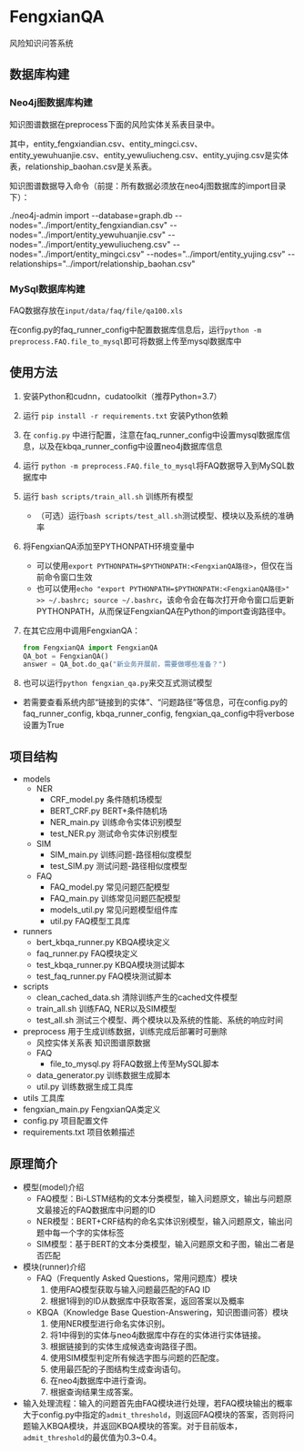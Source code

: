 # FengxianQA

风险知识问答系统

## 数据库构建

### Neo4j图数据库构建

知识图谱数据在preprocess下面的风险实体关系表目录中。

其中，entity_fengxiandian.csv、entity_mingci.csv、entity_yewuhuanjie.csv、entity_yewuliucheng.csv、entity_yujing.csv是实体表，relationship_baohan.csv是关系表。

知识图谱数据导入命令（前提：所有数据必须放在neo4j图数据库的import目录下）：

./neo4j-admin import --database=graph.db --nodes="../import/entity_fengxiandian.csv" --nodes="../import/entity_yewuhuanjie.csv" --nodes="../import/entity_yewuliucheng.csv" --nodes="../import/entity_mingci.csv" --nodes="../import/entity_yujing.csv" --relationships="../import/relationship_baohan.csv"


### MySql数据库构建

FAQ数据存放在`input/data/faq/file/qa100.xls`

在config.py的faq_runner_config中配置数据库信息后，运行`python -m preprocess.FAQ.file_to_mysql`即可将数据上传至mysql数据库中

## 使用方法

1. 安装Python和cudnn，cudatoolkit（推荐Python=3.7）

2. 运行 `pip install -r requirements.txt` 安装Python依赖

3. 在 `config.py` 中进行配置，注意在faq_runner_config中设置mysql数据库信息，以及在kbqa_runner_config中设置neo4j数据库信息

4. 运行 `python -m preprocess.FAQ.file_to_mysql`将FAQ数据导入到MySQL数据库中

5. 运行 `bash scripts/train_all.sh` 训练所有模型

   * （可选）运行`bash scripts/test_all.sh`测试模型、模块以及系统的准确率

6. 将FengxianQA添加至PYTHONPATH环境变量中

   * 可以使用`export PYTHONPATH=$PYTHONPATH:<FengxianQA路径>`，但仅在当前命令窗口生效
   * 也可以使用`echo "export PYTHONPATH=$PYTHONPATH:<FengxianQA路径>" >> ~/.bashrc; source ~/.bashrc`，该命令会在每次打开命令窗口后更新PYTHONPATH，从而保证FengxianQA在Python的import查询路径中。

7. 在其它应用中调用FengxianQA： 

   ```Python
   from FengxianQA import FengxianQA
   QA_bot = FengxianQA()
   answer = QA_bot.do_qa("新业务开展前，需要做哪些准备？")
   ```

8. 也可以运行`python fengxian_qa.py`来交互式测试模型
  * 若需要查看系统内部“链接到的实体”、“问题路径”等信息，可在config.py的faq_runner_config, kbqa_runner_config, fengxian_qa_config中将verbose设置为True

## 项目结构

* models
  * NER
    * CRF_model.py    条件随机场模型
    * BERT_CRF.py     BERT+条件随机场
    * NER_main.py     训练命令实体识别模型
    * test_NER.py     测试命令实体识别模型
  * SIM
    * SIM_main.py     训练问题-路径相似度模型
    * test_SIM.py     测试问题-路径相似度模型
  * FAQ
    * FAQ_model.py    常见问题匹配模型
    * FAQ_main.py     训练常见问题匹配模型
    * models_util.py  常见问题模型组件库
    * util.py         FAQ模型工具库
* runners
  * bert_kbqa_runner.py KBQA模块定义
  * faq_runner.py       FAQ模块定义
  * test_kbqa_runner.py KBQA模块测试脚本
  * test_faq_runner.py  FAQ模块测试脚本
* scripts
  * clean_cached_data.sh 清除训练产生的cached文件模型
  * train_all.sh         训练FAQ, NER以及SIM模型
  * test_all.sh          测试三个模型、两个模块以及系统的性能、系统的响应时间
* preprocess 用于生成训练数据，训练完成后部署时可删除
  * 风控实体关系表        知识图谱原数据
  * FAQ
    * file_to_mysql.py     将FAQ数据上传至MySQL脚本
  * data_generator.py    训练数据生成脚本
  * util.py              训练数据生成工具库
* utils 工具库
* fengxian_main.py  FengxianQA类定义
* config.py 项目配置文件
* requirements.txt 项目依赖描述

## 原理简介

* 模型(model)介绍
  * FAQ模型：Bi-LSTM结构的文本分类模型，输入问题原文，输出与问题原文最接近的FAQ数据库中问题的ID
  * NER模型：BERT+CRF结构的命名实体识别模型，输入问题原文，输出问题中每一个字的实体标签
  * SIM模型：基于BERT的文本分类模型，输入问题原文和子图，输出二者是否匹配
* 模块(runner)介绍
  * FAQ（Frequently Asked Questions，常用问题库）模块
    1. 使用FAQ模型获取与输入问题最匹配的FAQ ID
    2. 根据1得到的ID从数据库中获取答案，返回答案以及概率
  * KBQA（Knowledge Base Question-Answering，知识图谱问答）模块
    1. 使用NER模型进行命名实体识别。
    2. 将1中得到的实体与neo4j数据库中存在的实体进行实体链接。
    3. 根据链接到的实体生成候选查询路径子图。
    4. 使用SIM模型判定所有候选字图与问题的匹配度。
    5. 使用最匹配的子图结构生成查询语句。
    6. 在neo4j数据库中进行查询。
    7. 根据查询结果生成答案。
* 输入处理流程：输入的问题首先由FAQ模块进行处理，若FAQ模块输出的概率大于config.py中指定的`admit_threshold`，则返回FAQ模块的答案，否则将问题输入KBQA模块，并返回KBQA模块的答案。对于目前版本，`admit_threshold`的最优值为0.3~0.4。